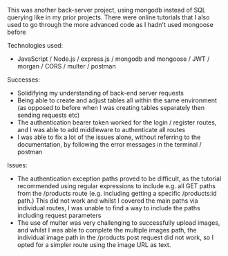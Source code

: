This was another back-server project, using mongodb instead of SQL querying like in my prior projects. There were online tutorials that I also used to go through the more advanced code as I hadn't used mongoose before

Technologies used:
- JavaScript / Node.js / express.js / mongodb and mongoose / JWT / morgan / CORS / multer / postman

Successes:
- Solidifying my understanding of back-end server requests
- Being able to create and adjust tables all within the same environment (as opposed to before when I was creating tables separately then sending requests etc)
- The authentication bearer token worked for the login / register routes, and I was able to add middleware to authenticate all routes
- I was able to fix a lot of the issues alone, without referring to the documentation, by following the error messages in the terminal / postman

Issues:
- The authentication exception paths proved to be difficult, as the tutorial recommended using regular expressions to include e.g. all GET paths from the /products route (e.g. including getting a specific /products:id path.) This did not work and whilst I covered the main paths via individual routes, I was unable to find a way to include the paths including request parameters
- The use of multer was very challenging to successfully upload images, and whilst I was able to complete the multiple images path, the individual image path in the /products post request did not work, so I opted for a simpler route using the image URL as text.

